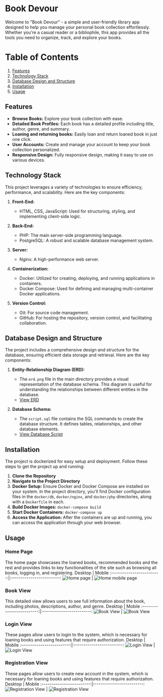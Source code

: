 # Book Devour

Welcome to "Book Devour" - a simple and user-friendly library app designed to help you manage your personal book collection effortlessly. Whether you're a casual reader or a bibliophile, this app provides all the tools you need to organize, track, and explore your books.

# Table of Contents

1. [Features](#features)
2. [Technology Stack](#technology-stack)
3. [Database Design and Structure](#database-design-and-structure)
4. [Installation](#installation)
5. [Usage](#usage)


## Features

- **Browse Books:** Explore your book collection with ease.
- **Detailed Book Profiles:** Each book has a detailed profile including title, author, genre, and summary.
- **Loaning and returning books:** Easily loan and return loaned book in just one click.
- **User Accounts:** Create and manage your account to keep your book collection personalized.
- **Responsive Design:** Fully responsive design, making it easy to use on various devices.


## Technology Stack

This project leverages a variety of technologies to ensure efficiency, performance, and scalability. Here are the key components:

1. **Front-End:**
   - HTML, CSS, JavaScript: Used for structuring, styling, and implementing client-side logic.

2. **Back-End:**
   - PHP: The main server-side programming language.
   - PostgreSQL: A robust and scalable database management system.

3. **Server:**
   - Nginx: A high-performance web server.

4. **Containerization:**
   - Docker: Utilized for creating, deploying, and running applications in containers.
   - Docker Compose: Used for defining and managing multi-container Docker applications.

5. **Version Control:**
   - Git: For source code management.
   - GitHub: For hosting the repository, version control, and facilitating collaboration.



## Database Design and Structure

The project includes a comprehensive design and structure for the database, ensuring efficient data storage and retrieval. Here are the key components:

1. **Entity-Relationship Diagram (ERD):**
   - The `erd.png` file in the main directory provides a visual representation of the database schema. This diagram is useful for understanding the relationships between different entities in the database.
   - [View ERD](./erd.png)

2. **Database Schema:**
   - The `script.sql` file contains the SQL commands to create the database structure. It defines tables, relationships, and other database elements.
   - [View Database Script](./database.sql)


## Installation

The project is dockerized for easy setup and deployment. Follow these steps to get the project up and running:

1. **Clone the Repository**
2. **Navigate to the Project Directory**
3. **Docker Setup:**
   Ensure Docker and Docker Compose are installed on your system. In the project directory, you'll find Docker configuration files in the `docker/db`, `docker/nginx`, and `docker/php` directories, along with a `Dockerfile` in each.
4. **Build Docker Images:**
   `docker-compose build`
5. **Start Docker Containers:**
   `docker-compose up`
6. **Access the Application:**
   After the containers are up and running, you can access the application through your web browser.

## Usage

### Home Page
The home page showcases the loaned books, recommended books and the rest and provides links to key functionalities of the site such as browsing all books, logging in, and registering.
Desktop | Mobile
:-------------------------:|:-------------------------:
![Home page](demo_images/books.png)  |  ![Home mobile page](demo_images/books-mobile.png)

### Book View
This detailed view allows users to see full information about the book, including photos, descriptions, author, and genre.
Desktop | Mobile
:-------------------------:|:-------------------------:
![Book View](demo_images/book.png) | ![Book View](demo_images/book-mobile.png)

### Login View
These pages allow users to login to the system, which is necessary for loaning books and using features that require authorization.
Desktop | Mobile
:-------------------------:|:-------------------------:
![Login View](demo_images/login.png) | ![Login View](demo_images/login-mobile.png)

### Registration View
These pages allow users to create new account in the system, which is necessary for loaning books and using features that require authorization.
Desktop | Mobile
:-------------------------:|:-------------------------:
![Registration View](demo_images/register.png) | ![Registration View](demo_images/register-mobile.png)


